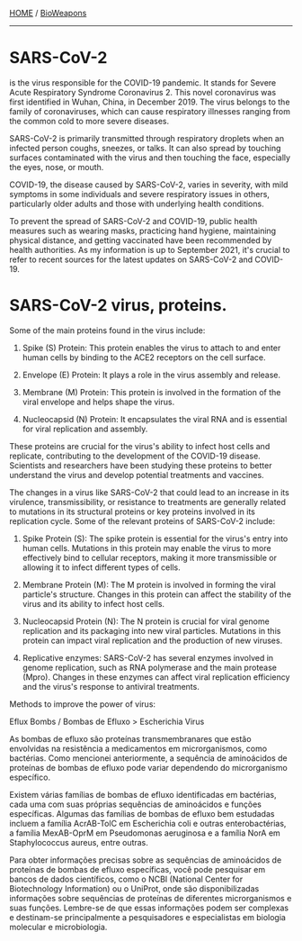 [HOME](/README.md) / [BioWeapons](/assets/docs/synthesis/bioweapons/readme.md)  

--------------------

# SARS-CoV-2 

is the virus responsible for the COVID-19 pandemic. It stands for Severe Acute Respiratory Syndrome Coronavirus 2. This novel coronavirus was first identified in Wuhan, China, in December 2019. The virus belongs to the family of coronaviruses, which can cause respiratory illnesses ranging from the common cold to more severe diseases.

SARS-CoV-2 is primarily transmitted through respiratory droplets when an infected person coughs, sneezes, or talks. It can also spread by touching surfaces contaminated with the virus and then touching the face, especially the eyes, nose, or mouth.

COVID-19, the disease caused by SARS-CoV-2, varies in severity, with mild symptoms in some individuals and severe respiratory issues in others, particularly older adults and those with underlying health conditions.

To prevent the spread of SARS-CoV-2 and COVID-19, public health measures such as wearing masks, practicing hand hygiene, maintaining physical distance, and getting vaccinated have been recommended by health authorities. As my information is up to September 2021, it's crucial to refer to recent sources for the latest updates on SARS-CoV-2 and COVID-19.

# SARS-CoV-2 virus, proteins. 

Some of the main proteins found in the virus include:

1. Spike (S) Protein: This protein enables the virus to attach to and enter human cells by binding to the ACE2 receptors on the cell surface.

2. Envelope (E) Protein: It plays a role in the virus assembly and release.

3. Membrane (M) Protein: This protein is involved in the formation of the viral envelope and helps shape the virus.

4. Nucleocapsid (N) Protein: It encapsulates the viral RNA and is essential for viral replication and assembly.

These proteins are crucial for the virus's ability to infect host cells and replicate, contributing to the development of the COVID-19 disease. Scientists and researchers have been studying these proteins to better understand the virus and develop potential treatments and vaccines. 

The changes in a virus like SARS-CoV-2 that could lead to an increase in its virulence, transmissibility, or resistance to treatments are generally related to mutations in its structural proteins or key proteins involved in its replication cycle. Some of the relevant proteins of SARS-CoV-2 include:

1. Spike Protein (S): The spike protein is essential for the virus's entry into human cells. Mutations in this protein may enable the virus to more effectively bind to cellular receptors, making it more transmissible or allowing it to infect different types of cells.

2. Membrane Protein (M): The M protein is involved in forming the viral particle's structure. Changes in this protein can affect the stability of the virus and its ability to infect host cells.

3. Nucleocapsid Protein (N): The N protein is crucial for viral genome replication and its packaging into new viral particles. Mutations in this protein can impact viral replication and the production of new viruses.

4. Replicative enzymes: SARS-CoV-2 has several enzymes involved in genome replication, such as RNA polymerase and the main protease (Mpro). Changes in these enzymes can affect viral replication efficiency and the virus's response to antiviral treatments.

Methods to improve the power of virus:

Eflux Bombs / Bombas de Efluxo > Escherichia Virus

As bombas de efluxo são proteínas transmembranares que estão envolvidas na resistência a medicamentos em microrganismos, como bactérias. Como mencionei anteriormente, a sequência de aminoácidos de proteínas de bombas de efluxo pode variar dependendo do microrganismo específico.

Existem várias famílias de bombas de efluxo identificadas em bactérias, cada uma com suas próprias sequências de aminoácidos e funções específicas. Algumas das famílias de bombas de efluxo bem estudadas incluem a família AcrAB-TolC em Escherichia coli e outras enterobactérias, a família MexAB-OprM em Pseudomonas aeruginosa e a família NorA em Staphylococcus aureus, entre outras.

Para obter informações precisas sobre as sequências de aminoácidos de proteínas de bombas de efluxo específicas, você pode pesquisar em bancos de dados científicos, como o NCBI (National Center for Biotechnology Information) ou o UniProt, onde são disponibilizadas informações sobre sequências de proteínas de diferentes microrganismos e suas funções. Lembre-se de que essas informações podem ser complexas e destinam-se principalmente a pesquisadores e especialistas em biologia molecular e microbiologia.

